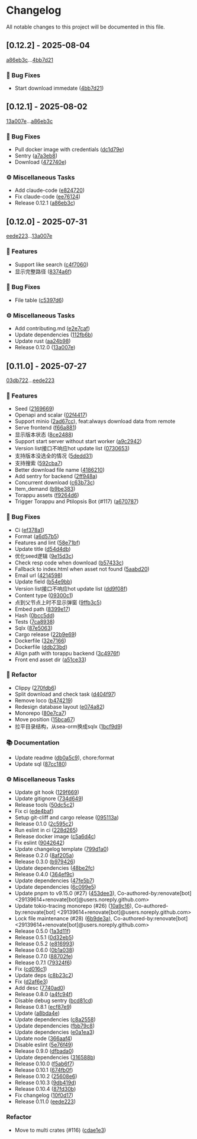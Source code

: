# Changelog

All notable changes to this project will be documented in this file.

## [0.12.2] - 2025-08-04

[a86eb3c](a86eb3cd8cbfbdf0896c4f60199e9a1954f994ff)...[4bb7d21](4bb7d21847d8e309157ce501e8e936e5880ca0bf)

### 🐛 Bug Fixes

- Start download immedate ([4bb7d21](https://github.com/MooncellWiki/ak-asset-storage/commit/4bb7d21847d8e309157ce501e8e936e5880ca0bf))

## [0.12.1] - 2025-08-02

[13a007e](13a007eab57e6018d615df201462957f3228836a)...[a86eb3c](a86eb3cd8cbfbdf0896c4f60199e9a1954f994ff)

### 🐛 Bug Fixes

- Pull docker image with credentials ([dc1d79e](https://github.com/MooncellWiki/ak-asset-storage/commit/dc1d79e9d0d2a76e497c382bc208a490b4ef83d1))
- Sentry ([a7a3eb8](https://github.com/MooncellWiki/ak-asset-storage/commit/a7a3eb86e319424763515e9c21a67a2fb8d66cf8))
- Download ([472740e](https://github.com/MooncellWiki/ak-asset-storage/commit/472740ef80accd92433e18a1c497fcd5f39297c1))

### ⚙️ Miscellaneous Tasks

- Add claude-code ([e824720](https://github.com/MooncellWiki/ak-asset-storage/commit/e824720ead3adbb76d4fc23b4eb3035353ac1f8e))
- Fix claude-code ([ee76124](https://github.com/MooncellWiki/ak-asset-storage/commit/ee761241bb51744fad9e48d1fc39d7cccd0aa48f))
- Release 0.12.1 ([a86eb3c](https://github.com/MooncellWiki/ak-asset-storage/commit/a86eb3cd8cbfbdf0896c4f60199e9a1954f994ff))

## [0.12.0] - 2025-07-31

[eede223](eede2231e9098e6a1161cfb1fc79b92eb7e6ad18)...[13a007e](13a007eab57e6018d615df201462957f3228836a)

### 🚀 Features

- Support like search ([c4f7060](https://github.com/MooncellWiki/ak-asset-storage/commit/c4f70602b715b094ffc73867a39211e9589a32c0))
- 显示完整路径 ([8374a6f](https://github.com/MooncellWiki/ak-asset-storage/commit/8374a6fb356e5af2cf00ce8d8d23d025ae44b87f))

### 🐛 Bug Fixes

- File table ([c5397d6](https://github.com/MooncellWiki/ak-asset-storage/commit/c5397d647a45154896f4450f30c7d1273d053276))

### ⚙️ Miscellaneous Tasks

- Add contributing.md ([e2e7caf](https://github.com/MooncellWiki/ak-asset-storage/commit/e2e7caf1b3b78e2b10ef443f75ad3fc9c6fcbd37))
- Update dependencies ([112fb6b](https://github.com/MooncellWiki/ak-asset-storage/commit/112fb6b29335cf107a00c86385ee3e13a18c1639))
- Update rust ([aa24b98](https://github.com/MooncellWiki/ak-asset-storage/commit/aa24b9896bcf36f2102f2b9f07798a7df02bfc1d))
- Release 0.12.0 ([13a007e](https://github.com/MooncellWiki/ak-asset-storage/commit/13a007eab57e6018d615df201462957f3228836a))

## [0.11.0] - 2025-07-27

[03db722](03db722ca6a7ce7e8e1abea09fd3c97a1b1c7098)...[eede223](eede2231e9098e6a1161cfb1fc79b92eb7e6ad18)

### 🚀 Features

- Seed ([2169669](https://github.com/MooncellWiki/ak-asset-storage/commit/2169669146b9ee4174568aa53738f6bf8f861c1b))
- Openapi and scalar ([02f4417](https://github.com/MooncellWiki/ak-asset-storage/commit/02f4417a5f61fdfcb5b04e45c6a8475633fef480))
- Support minio ([2ad67cc](https://github.com/MooncellWiki/ak-asset-storage/commit/2ad67cc60b70942eeb9b28587a51ed626908c086)), feat:always download data from remote
- Serve frontend ([f66a881](https://github.com/MooncellWiki/ak-asset-storage/commit/f66a88125702ef185ef0eb1f6575013884194893))
- 显示版本状态 ([8ce2488](https://github.com/MooncellWiki/ak-asset-storage/commit/8ce24889ae12a0ed3f7207b56e31873eeb007de8))
- Support start server without start worker ([a9c2942](https://github.com/MooncellWiki/ak-asset-storage/commit/a9c294258f0a75e7c33965ee0a0ae97844e69d64))
- Version list接口不响应hot update list ([0730653](https://github.com/MooncellWiki/ak-asset-storage/commit/0730653f8cb41d0dc1f1115bb5052e22ac66d342))
- 支持版本没选全的情况 ([5dedd31](https://github.com/MooncellWiki/ak-asset-storage/commit/5dedd31ce03268cd598ba93adab409f1ec3ae053))
- 支持搜索 ([592cba7](https://github.com/MooncellWiki/ak-asset-storage/commit/592cba747d96789c7ac1260fd6d80053dba8bb1d))
- Better download file name ([4186210](https://github.com/MooncellWiki/ak-asset-storage/commit/4186210282f6c1e2f28e3580a5124cd5e5bdd29d))
- Add sentry for backend ([2ff948a](https://github.com/MooncellWiki/ak-asset-storage/commit/2ff948a37d9a5024ce7c176c7c82bee67b56d4f2))
- Concurrent download ([c63b73c](https://github.com/MooncellWiki/ak-asset-storage/commit/c63b73c17343143142a6b62153a349d9f9a8c000))
- Item_demand ([b9be383](https://github.com/MooncellWiki/ak-asset-storage/commit/b9be383104912e57b77bf6244b2e3b4318965057))
- Torappu assets ([f9264d6](https://github.com/MooncellWiki/ak-asset-storage/commit/f9264d6dfc2574beec58f6e961f4e0a4c9aaec50))
- Trigger Torappu and Ptilopsis Bot (#117) ([a670787](https://github.com/MooncellWiki/ak-asset-storage/commit/a67078774956af206ef37e09958e7be68ae67d68))

### 🐛 Bug Fixes

- Ci ([ef378a1](https://github.com/MooncellWiki/ak-asset-storage/commit/ef378a132c8fff86943212a302f958ed7ed4289c))
- Format ([a6d57b5](https://github.com/MooncellWiki/ak-asset-storage/commit/a6d57b529f1ad0efd15a9bd562be27b00c319e30))
- Features and lint ([58e71bf](https://github.com/MooncellWiki/ak-asset-storage/commit/58e71bf5e50da35208a433822fd1b782c90d13a6))
- Update title ([d54d4db](https://github.com/MooncellWiki/ak-asset-storage/commit/d54d4db33a2fcc58e2d17f0ab346265d97eeaf52))
- 优化seed逻辑 ([9e15d3c](https://github.com/MooncellWiki/ak-asset-storage/commit/9e15d3c74e9b33182cacfda41587d68d4d571a7d))
- Check resp code when download ([b57433c](https://github.com/MooncellWiki/ak-asset-storage/commit/b57433c0991891c692a33b24e6d6898ed2198c58))
- Fallback to index.html when asset not found ([5aabd20](https://github.com/MooncellWiki/ak-asset-storage/commit/5aabd20468d6c1063c600132eed04a274beeb871))
- Email url ([4214598](https://github.com/MooncellWiki/ak-asset-storage/commit/4214598955c67ff62985b96164180da94e377467))
- Update field ([b54e9bb](https://github.com/MooncellWiki/ak-asset-storage/commit/b54e9bbcdeba21feef1658ab7fb7f56247e4de41))
- Version list接口不响应hot update list ([dd9f08f](https://github.com/MooncellWiki/ak-asset-storage/commit/dd9f08ff5a1989f45eff266dcd8bd9bd881863dc))
- Content type ([09300c1](https://github.com/MooncellWiki/ak-asset-storage/commit/09300c18282dee7090e949ba4bdb64a590188533))
- 点到父节点上时不显示弹窗 ([9ffb3c5](https://github.com/MooncellWiki/ak-asset-storage/commit/9ffb3c5e3b2bfd00aa96f0a1c17156101f2862ae))
- Embed path ([8399e17](https://github.com/MooncellWiki/ak-asset-storage/commit/8399e170ed4af850e66281bbaebffcb1ee7743a2))
- Hash ([0bcc5dd](https://github.com/MooncellWiki/ak-asset-storage/commit/0bcc5dd1b515dbaa7b38f0ef30ca08fffddbad90))
- Tests ([7ca8938](https://github.com/MooncellWiki/ak-asset-storage/commit/7ca89388dc936f37061b696a5051b83dadefc8a6))
- Sqlx ([87e5063](https://github.com/MooncellWiki/ak-asset-storage/commit/87e5063e5ea3cc47c4e8ba8877514f97b8d2255d))
- Cargo release ([22b9e69](https://github.com/MooncellWiki/ak-asset-storage/commit/22b9e6938f83ae79f42ac20af6b8ab5a9433e78b))
- Dockerfile ([32e7166](https://github.com/MooncellWiki/ak-asset-storage/commit/32e7166f2aa8713fedb522e88d9724fde7bf4460))
- Dockerfile ([ddb23bd](https://github.com/MooncellWiki/ak-asset-storage/commit/ddb23bdc6aa6de3a7d9cb6bc1fa85edf3282a915))
- Align path with torappu backend ([3c4976f](https://github.com/MooncellWiki/ak-asset-storage/commit/3c4976faf1a2895611646afc1b56dbfd7189caba))
- Front end asset dir ([a51ce33](https://github.com/MooncellWiki/ak-asset-storage/commit/a51ce33abde09ff21a951c83ceec8c81b44b44ed))

### 🚜 Refactor

- Clippy ([270fdb6](https://github.com/MooncellWiki/ak-asset-storage/commit/270fdb6318889626f5d729a49b44c6e3ee513da9))
- Split download and check task ([d404f97](https://github.com/MooncellWiki/ak-asset-storage/commit/d404f975ee26ad3096c775131b04273f400a85db))
- Remove loco ([b474219](https://github.com/MooncellWiki/ak-asset-storage/commit/b4742195b3b77137810034dd587d348faeb04ea2))
- Redesign database layout ([e074a82](https://github.com/MooncellWiki/ak-asset-storage/commit/e074a821af1cbb2b51d479c7fb125795b753f9f7))
- Monorepo ([80e7ca7](https://github.com/MooncellWiki/ak-asset-storage/commit/80e7ca75554efe2deea963ea8c6b8ff67a2db751))
- Move position ([15bca67](https://github.com/MooncellWiki/ak-asset-storage/commit/15bca67683dc1b776824ca50745d5f19729280c1))
- 拉平目录结构，从sea-orm换成sqlx ([1bcf9d9](https://github.com/MooncellWiki/ak-asset-storage/commit/1bcf9d9e94b04d67c3a941690d72b8e3e50fc232))

### 📚 Documentation

- Update readme ([db0a5c9](https://github.com/MooncellWiki/ak-asset-storage/commit/db0a5c92c7ae588c3f364887cbf4c26b2f145823)), chore:format
- Update sql ([87cc180](https://github.com/MooncellWiki/ak-asset-storage/commit/87cc180cba44d19f9fbca0bbda7f9b81aa0efcfb))

### ⚙️ Miscellaneous Tasks

- Update git hook ([129f669](https://github.com/MooncellWiki/ak-asset-storage/commit/129f66998cce863ec01c7c40d607647e46cf8996))
- Update gitignore ([734d649](https://github.com/MooncellWiki/ak-asset-storage/commit/734d649873ce183498e775fdf634ebc892b42c0d))
- Release tools ([50dc5c2](https://github.com/MooncellWiki/ak-asset-storage/commit/50dc5c2c6011dfc6c90200d620d520c060f06b32))
- Fix ci ([ede4baf](https://github.com/MooncellWiki/ak-asset-storage/commit/ede4baf6839964a5e50583b84b37cafa6024a8af))
- Setup git-cliff and cargo release ([095113a](https://github.com/MooncellWiki/ak-asset-storage/commit/095113a95980a53c13720afe8d295f8ddd5ef7f7))
- Release 0.1.0 ([2c595c2](https://github.com/MooncellWiki/ak-asset-storage/commit/2c595c2a8fd0dd9e77a97ec196e04bf7c2ec9b3a))
- Run eslint in ci ([228d265](https://github.com/MooncellWiki/ak-asset-storage/commit/228d265dbcb876bcca401e098705ddfeeb88853a))
- Release docker image ([c5a6d4c](https://github.com/MooncellWiki/ak-asset-storage/commit/c5a6d4c54ef1595c4ccab98713ffb7066a013178))
- Fix eslint ([9042642](https://github.com/MooncellWiki/ak-asset-storage/commit/9042642909b310140fb175771c6475c6d45c62a3))
- Update changelog template ([799d1a0](https://github.com/MooncellWiki/ak-asset-storage/commit/799d1a0a2ff5638d0e4659c48d14d7b8dc148758))
- Release 0.2.0 ([8af205a](https://github.com/MooncellWiki/ak-asset-storage/commit/8af205a81d1c7a03ab32f85d10330832e83aaa27))
- Release 0.3.0 ([b979426](https://github.com/MooncellWiki/ak-asset-storage/commit/b979426e7d60c308fb149f385243f1bb0e99b6e9))
- Update dependencies ([48be2fc](https://github.com/MooncellWiki/ak-asset-storage/commit/48be2fcfbd38164746a16634e87df8cfe5123009))
- Release 0.4.0 ([364ef9c](https://github.com/MooncellWiki/ak-asset-storage/commit/364ef9c890a2a8536b25429921ad113d7cdcc39e))
- Update dependencies ([47fe5b7](https://github.com/MooncellWiki/ak-asset-storage/commit/47fe5b76e82e0f03e0116a25a6f499d08b5d70a1))
- Update dependencies ([6c099e5](https://github.com/MooncellWiki/ak-asset-storage/commit/6c099e58bfe0d9b54d3929a61812548b99c1f54e))
- Update pnpm to v9.15.0 (#27) ([453dee3](https://github.com/MooncellWiki/ak-asset-storage/commit/453dee3b42712559f45b0bc5ae2e1909aa6d7507)), Co-authored-by:renovate[bot] <29139614+renovate[bot]@users.noreply.github.com>
- Update tokio-tracing monorepo (#26) ([10a9c16](https://github.com/MooncellWiki/ak-asset-storage/commit/10a9c16cdcf3eb5296fc2dcfa7fb32487156b0ed)), Co-authored-by:renovate[bot] <29139614+renovate[bot]@users.noreply.github.com>
- Lock file maintenance (#28) ([6b9de3a](https://github.com/MooncellWiki/ak-asset-storage/commit/6b9de3a406179f71a99b47bf791afcd6e445a9e0)), Co-authored-by:renovate[bot] <29139614+renovate[bot]@users.noreply.github.com>
- Release 0.5.0 ([1a3d11f](https://github.com/MooncellWiki/ak-asset-storage/commit/1a3d11f7e01209757084f96fbb3d15c8beee5bdd))
- Release 0.5.1 ([0d32eb5](https://github.com/MooncellWiki/ak-asset-storage/commit/0d32eb583b6974448079f5e624071b067bc3e16a))
- Release 0.5.2 ([e816993](https://github.com/MooncellWiki/ak-asset-storage/commit/e816993999b50e6fb21904c0e1846bd8f67850c4))
- Release 0.6.0 ([0b1a038](https://github.com/MooncellWiki/ak-asset-storage/commit/0b1a038f74e7d037bac300875ec1cbe6c25a4d40))
- Release 0.7.0 ([88702fe](https://github.com/MooncellWiki/ak-asset-storage/commit/88702fef70939ace78bd2aafeb3101311824b4f8))
- Release 0.7.1 ([79324f6](https://github.com/MooncellWiki/ak-asset-storage/commit/79324f6747b7354abbb91cb17795147a65973845))
- Fix ([cd016c1](https://github.com/MooncellWiki/ak-asset-storage/commit/cd016c190f051b40a240529f9bc72cd3f227b22d))
- Update deps ([c8b23c2](https://github.com/MooncellWiki/ak-asset-storage/commit/c8b23c2ffb25ee40c349b697b5136a46ff863b65))
- Fix ([d2af6e3](https://github.com/MooncellWiki/ak-asset-storage/commit/d2af6e3e87a6e4f9c31cbd5466be12b861840f6b))
- Add desc ([7740ad0](https://github.com/MooncellWiki/ak-asset-storage/commit/7740ad07f35c3b73f1f5d6109c39df02f9a16879))
- Release 0.8.0 ([a4fc94f](https://github.com/MooncellWiki/ak-asset-storage/commit/a4fc94f850488becf53db5acfdc1e82bac27aee5))
- Disable debug sentry ([bcd81cd](https://github.com/MooncellWiki/ak-asset-storage/commit/bcd81cd4039bd7751686d26e0b0d2c706638ec6a))
- Release 0.8.1 ([ecf87e9](https://github.com/MooncellWiki/ak-asset-storage/commit/ecf87e9dcb37216a18036fb0388438464dcd6f42))
- Update ([a8bda4e](https://github.com/MooncellWiki/ak-asset-storage/commit/a8bda4e6aa86250a297f52191b8c9ba93d567b91))
- Update dependencies ([c8a2558](https://github.com/MooncellWiki/ak-asset-storage/commit/c8a2558481545f5c6c336e514d1acb3cac12f403))
- Update dependencies ([fbb79c8](https://github.com/MooncellWiki/ak-asset-storage/commit/fbb79c8327c89134f9d33eafcd52d265cdb19dc2))
- Update dependencies ([e0a1ea3](https://github.com/MooncellWiki/ak-asset-storage/commit/e0a1ea3870795c75710030f8d33845cdb84db85d))
- Update node ([366aaf4](https://github.com/MooncellWiki/ak-asset-storage/commit/366aaf4cdf61f45edc45ba556a7c59fc9f4fc721))
- Disable eslint ([5e76f49](https://github.com/MooncellWiki/ak-asset-storage/commit/5e76f490c316d43bd0d7f94fbf48d368deb84b8d))
- Release 0.9.0 ([dfbada0](https://github.com/MooncellWiki/ak-asset-storage/commit/dfbada0ab66b5f9b22247585541bf7eeaafe655c))
- Update dependencies ([316588b](https://github.com/MooncellWiki/ak-asset-storage/commit/316588b28aadc11c132e30ca9ad7c262bfed7d49))
- Release 0.10.0 ([f5ab6f7](https://github.com/MooncellWiki/ak-asset-storage/commit/f5ab6f701879d15f17060a01008dc880ef6e7e98))
- Release 0.10.1 ([674fb0f](https://github.com/MooncellWiki/ak-asset-storage/commit/674fb0f7b1ef1d2dcf0cc877cb0338553ac9d469))
- Release 0.10.2 ([25608e6](https://github.com/MooncellWiki/ak-asset-storage/commit/25608e65a0ade260c5a15c12f3fd0ddc5e6e6438))
- Release 0.10.3 ([9db419d](https://github.com/MooncellWiki/ak-asset-storage/commit/9db419dddd549965fd19375c6f117377b0f9b6a0))
- Release 0.10.4 ([87fd30b](https://github.com/MooncellWiki/ak-asset-storage/commit/87fd30bab1c3917876b29bf59f1e5b6c3f1d3d25))
- Fix changelog ([10f0d17](https://github.com/MooncellWiki/ak-asset-storage/commit/10f0d1739b428ff96f854a26367d2cc0d568b884))
- Release 0.11.0 ([eede223](https://github.com/MooncellWiki/ak-asset-storage/commit/eede2231e9098e6a1161cfb1fc79b92eb7e6ad18))

### Refactor

- Move to multi crates (#116) ([cdae1e3](https://github.com/MooncellWiki/ak-asset-storage/commit/cdae1e30c8ce14d1b34a22d44fa78c89b293a0c0))

<!-- generated by git-cliff -->
